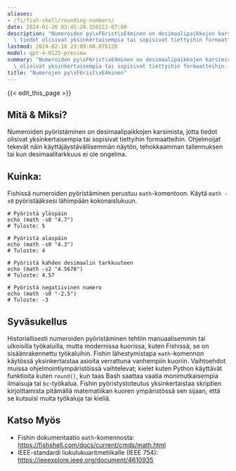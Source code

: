 ```yaml
---
aliases:
- /fi/fish-shell/rounding-numbers/
date: 2024-01-26 03:45:20.356222-07:00
description: "Numeroiden py\xF6rist\xE4minen on desimaalipaikkojen karsimista, jotta\
  \ tiedot olisivat yksinkertaisempia tai sopisivat tiettyihin formaatteihin. Ohjelmoijat\u2026"
lastmod: 2024-02-18 23:09:08.076128
model: gpt-4-0125-preview
summary: "Numeroiden py\xF6rist\xE4minen on desimaalipaikkojen karsimista, jotta tiedot\
  \ olisivat yksinkertaisempia tai sopisivat tiettyihin formaatteihin. Ohjelmoijat\u2026"
title: "Numerojen py\xF6rist\xE4minen"
---
```


{{< edit_this_page >}}

## Mitä & Miksi?
Numeroiden pyöristäminen on desimaalipaikkojen karsimista, jotta tiedot olisivat yksinkertaisempia tai sopisivat tiettyihin formaatteihin. Ohjelmoijat tekevät näin käyttäjäystävällisemmän näytön, tehokkaamman tallennuksen tai kun desimaalitarkkuus ei ole ongelma.

## Kuinka:
Fishissä numeroiden pyöristäminen perustuu `math`-komentoon. Käytä `math -s0` pyöristääksesi lähimpään kokonaislukuun.

```fish
# Pyöristä ylöspäin
echo (math -s0 "4.7")
# Tuloste: 5

# Pyöristä alaspäin
echo (math -s0 "4.3")
# Tuloste: 4

# Pyöristä kahden desimaalin tarkkuuteen
echo (math -s2 "4.5678")
# Tuloste: 4.57

# Pyöristä negatiivinen numero
echo (math -s0 "-2.5")
# Tuloste: -3
```

## Syväsukellus
Historiallisesti numeroiden pyöristäminen tehtiin manuaalisemmin tai ulkoisilla työkaluilla, mutta modernissa kuorissa, kuten Fishissä, se on sisäänrakennettu työkaluihin. Fishin lähestymistapa `math`-komennon käytössä yksinkertaistaa asioita verrattuna vanhempiin kuoriin. Vaihtoehdot muissa ohjelmointiympäristöissä vaihtelevat; kielet kuten Python käyttävät funktioita kuten `round()`, kun taas Bash saattaa vaatia monimutkaisempia ilmaisuja tai `bc`-työkalua. Fishin pyöristystoteutus yksinkertaistaa skriptien kirjoittamista pitämällä matematiikan kuoren ympäristössä sen sijaan, että se kutsuisi muita työkaluja tai kieliä.

## Katso Myös
- Fishin dokumentaatio `math`-komennosta: https://fishshell.com/docs/current/cmds/math.html
- IEEE-standardi liukulukuaritmetiikalle (IEEE 754): https://ieeexplore.ieee.org/document/4610935
